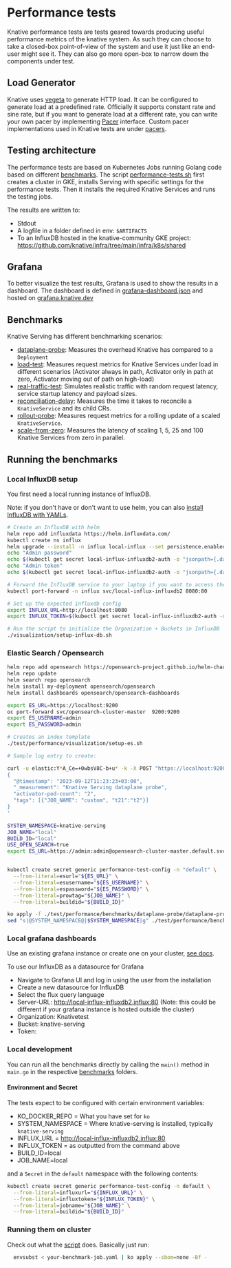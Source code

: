 # Performance tests

Knative performance tests are tests geared towards producing useful performance
metrics of the knative system. As such they can choose to take a closed-box
point-of-view of the system and use it just like an end-user might see it. They
can also go more open-box to narrow down the components under test.

## Load Generator

Knative uses [vegeta](https://github.com/tsenart/vegeta/) to generate HTTP load.
It can be configured to generate load at a predefined rate. Officially it
supports constant rate and sine rate, but if you want to generate load at a
different rate, you can write your own pacer by implementing
[Pacer](https://github.com/tsenart/vegeta/blob/e04d9c0df8177e8633bff4afe7b39c2f3a9e7dea/lib/pacer.go#L10)
interface. Custom pacer implementations used in Knative tests are under
[pacers](https://github.com/knative/pkg/tree/main/test/vegeta/pacers).


## Testing architecture

The performance tests are based on Kubernetes Jobs running Golang code based on different [benchmarks](#benchmarks).
The script [performance-tests.sh](./performance-tests.sh) first creates a cluster in GKE, installs Serving with specific settings
for the performance tests. Then it installs the required Knative Services and runs the testing jobs.

The results are written to:
* Stdout
* A logfile in a folder defined in env: `$ARTIFACTS`
* To an InfluxDB hosted in the knative-community GKE project: https://github.com/knative/infra/tree/main/infra/k8s/shared


## Grafana

To better visualize the test results, Grafana is used to show the results in a dashboard.
The dashboard is defined in [grafana-dashboard.json](./visualization/grafana-dashboard.json) and
hosted on [grafana.knative.dev](https://grafana.knative.dev/d/igHJ5-fdk/knative-serving-performance-tests?orgId=1)


## Benchmarks

Knative Serving has different benchmarking scenarios:

* [dataplane-probe](./benchmarks/dataplane-probe): Measures the overhead Knative has compared to a `Deployment`
* [load-test](./benchmarks/load-test): Measures request metrics for Knative Services under load in different scenarios (Activator always in path, Activator only in path at zero, Activator moving out of path on high-load)
* [real-traffic-test](./benchmarks/real-traffic-test): Simulates realistic traffic with random request latency, service startup latency and payload sizes.
* [reconciliation-delay](./benchmarks/reconciliation-delay): Measures the time it takes to reconcile a `KnativeService` and its child CRs.
* [rollout-probe](./benchmarks/rollout-probe): Measures request metrics for a rolling update of a scaled `KnativeService`.
* [scale-from-zero](./benchmarks/scale-from-zero): Measures the latency of scaling 1, 5, 25 and 100 Knative Services from zero in parallel.


## Running the benchmarks

### Local InfluxDB setup

You first need a local running instance of InfluxDB.

Note: if you don't have or don't want to use helm, you can also [install InfluxDB with YAMLs](https://docs.influxdata.com/influxdb/v2.7/install/?t=Kubernetes).

```bash
# Create an InfluxDB with helm
helm repo add influxdata https://helm.influxdata.com/
kubectl create ns influx
helm upgrade --install -n influx local-influx --set persistence.enabled=true,persistence.size=50Gi influxdata/influxdb2
echo "Admin password"
echo $(kubectl get secret local-influx-influxdb2-auth -o "jsonpath={.data['admin-password']}" --namespace influx | base64 --decode)
echo "Admin token"
echo $(kubectl get secret local-influx-influxdb2-auth -o "jsonpath={.data['admin-token']}" --namespace influx | base64 --decode)

# Forward the InfluxDB service to your laptop if you want to access the UI:
kubectl port-forward -n influx svc/local-influx-influxdb2 8080:80

# Set up the expected influxdb config
export INFLUX_URL=http://localhost:8080
export INFLUX_TOKEN=$(kubectl get secret local-influx-influxdb2-auth -o "jsonpath={.data['admin-token']}" --namespace influx | base64 --decode)

# Run the script to initialize the Organization + Buckets in InfluxDB
./visualization/setup-influx-db.sh
```

### Elastic Search / Opensearch

```bash
helm repo add opensearch https://opensearch-project.github.io/helm-charts/
helm repo update
helm search repo opensearch
helm install my-deployment opensearch/opensearch
helm install dashboards opensearch/opensearch-dashboards

export ES_URL=https://localhost:9200
oc port-forward svc/opensearch-cluster-master  9200:9200
export ES_USERNAME=admin
export ES_PASSWORD=admin

# Creates an index template
./test/performance/visualization/setup-es.sh

# Sample log entry to create:

curl -u elastic:Y*A_Ce=+0wbsV8C-b+u* -k -X POST "https://localhost:9200/knative-serving-data-plane/_doc" -H 'Content-Type: application/json' -d'
{
  "@timestamp": "2023-09-12T11:23:23+03:00",
  "_measurement": "Knative Serving dataplane probe",
  "activator-pod-count": "2",
  "tags": [{"JOB_NAME": "custom", "t21":"t2"}]
}
'

SYSTEM_NAMESPACE=knative-serving
JOB_NAME="local"
BUILD_ID="local"
USE_OPEN_SEARCH=true
export ES_URL=https://admin:admin@opensearch-cluster-master.default.svc.cluster.local:9200


kubectl create secret generic performance-test-config -n "default" \
  --from-literal=esurl="${ES_URL}" \
  --from-literal=esusername="${ES_USERNAME}" \
  --from-literal=espassword="${ES_PASSWORD}" \
  --from-literal=prowtag="${JOB_NAME}" \
  --from-literal=buildid="${BUILD_ID}"

ko apply -f ./test/performance/benchmarks/dataplane-probe/dataplane-probe-setup.yaml
sed "s|@SYSTEM_NAMESPACE@|$SYSTEM_NAMESPACE|g" ./test/performance/benchmarks/dataplane-probe/dataplane-probe-deployment.yaml | sed "s|@KO_DOCKER_REPO@|$KO_DOCKER_REPO|g" | sed "s|@USE_OPEN_SEARCH@|\"$USE_OPEN_SEARCH\"|g" | sed "s|@USE_ES@|'false'|g" | ko apply --sbom=none -Bf -
```

### Local grafana dashboards

Use an existing grafana instance or create one on your cluster, [see docs](https://grafana.com/docs/grafana/latest/setup-grafana/installation/kubernetes/).

To use our InfluxDB as a datasource for Grafana
* Navigate to Grafana UI and log in using the user from the installation
* Create a new datasource for InfluxDB
* Select the flux query language
* Server-URL: http://local-influx-influxdb2.influx:80  (Note: this could be different if your grafana instance is hosted outside the cluster)
* Organization: Knativetest
* Bucket: knative-serving
* Token: <your influx-db token>


### Local development

You can run all the benchmarks directly by calling the `main()` method in `main.go` in the respective [benchmarks](./benchmarks) folders.

#### Environment and Secret

The tests expect to be configured with certain environment variables:

* KO_DOCKER_REPO = What you have set for `ko`
* SYSTEM_NAMESPACE = Where knative-serving is installed, typically `knative-serving`
* INFLUX_URL = http://local-influx-influxdb2.influx:80
* INFLUX_TOKEN = as outputted from the command above
* BUILD_ID=local
* JOB_NAME=local

and a `Secret` in the `default` namespace with the following contents:

```bash
kubectl create secret generic performance-test-config -n default \
  --from-literal=influxurl="${INFLUX_URL}" \
  --from-literal=influxtoken="${INFLUX_TOKEN}" \
  --from-literal=jobname="${JOB_NAME}" \
  --from-literal=buildid="${BUILD_ID}"
```

### Running them on cluster

Check out what the [script](./performance-tests.sh) does. Basically just run:

```bash
  envsubst < your-benchmark-job.yaml | ko apply --sbom=none -Bf -
```
